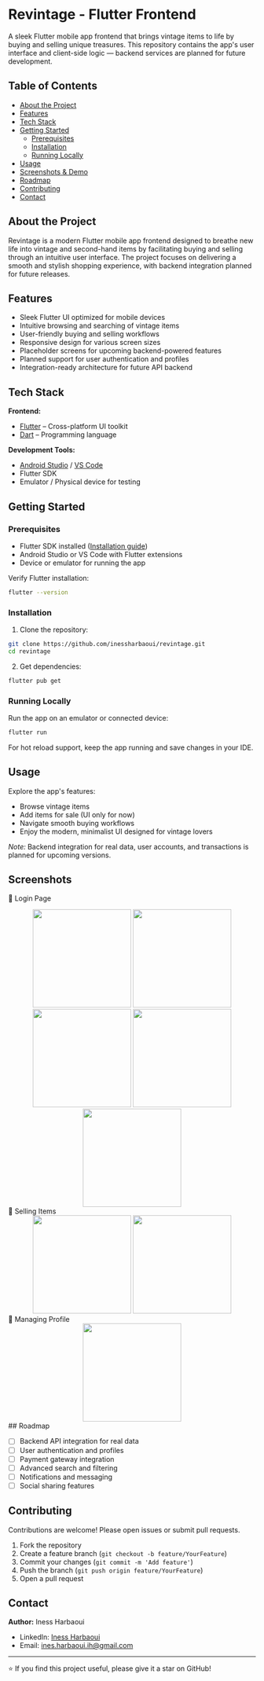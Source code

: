# Revintage - Flutter Frontend

A sleek Flutter mobile app frontend that brings vintage items to life by buying and selling unique treasures. This repository contains the app's user interface and client-side logic — backend services are planned for future development.

## Table of Contents

- [About the Project](#about-the-project)  
- [Features](#features)  
- [Tech Stack](#tech-stack)  
- [Getting Started](#getting-started)  
  - [Prerequisites](#prerequisites)  
  - [Installation](#installation)  
  - [Running Locally](#running-locally)  
- [Usage](#usage)  
- [Screenshots & Demo](#screenshots--demo)  
- [Roadmap](#roadmap)  
- [Contributing](#contributing)  
- [Contact](#contact)  

## About the Project

Revintage is a modern Flutter mobile app frontend designed to breathe new life into vintage and second-hand items by facilitating buying and selling through an intuitive user interface. The project focuses on delivering a smooth and stylish shopping experience, with backend integration planned for future releases.

## Features

- Sleek Flutter UI optimized for mobile devices  
- Intuitive browsing and searching of vintage items  
- User-friendly buying and selling workflows  
- Responsive design for various screen sizes  
- Placeholder screens for upcoming backend-powered features  
- Planned support for user authentication and profiles  
- Integration-ready architecture for future API backend  

## Tech Stack

**Frontend:**  
- [Flutter](https://flutter.dev/) – Cross-platform UI toolkit  
- [Dart](https://dart.dev/) – Programming language  

**Development Tools:**  
- [Android Studio](https://developer.android.com/studio) / [VS Code](https://code.visualstudio.com/)  
- Flutter SDK  
- Emulator / Physical device for testing  

## Getting Started

### Prerequisites

- Flutter SDK installed ([Installation guide](https://flutter.dev/docs/get-started/install))  
- Android Studio or VS Code with Flutter extensions  
- Device or emulator for running the app  

Verify Flutter installation:  
```bash
flutter --version
```

### Installation

1. Clone the repository:

```bash
git clone https://github.com/inessharbaoui/revintage.git
cd revintage
```

2. Get dependencies:

```bash
flutter pub get
```

### Running Locally

Run the app on an emulator or connected device:

```bash
flutter run
```

For hot reload support, keep the app running and save changes in your IDE.

## Usage

Explore the app's features:

* Browse vintage items
* Add items for sale (UI only for now)
* Navigate smooth buying workflows
* Enjoy the modern, minimalist UI designed for vintage lovers

*Note:* Backend integration for real data, user accounts, and transactions is planned for upcoming versions.

## Screenshots
🔐 Login Page
<div align="center"> <img src="https://github.com/user-attachments/assets/ab0f62bf-822b-4b7f-a939-490c6983ef70" width="200" /> <img src="https://github.com/user-attachments/assets/69913646-31a4-4038-90df-11aec2179be9" width="200" /> <img src="https://github.com/user-attachments/assets/c6c97f20-8f7b-4f4a-88bf-7a632a0e62a3" width="200" /> <img src="https://github.com/user-attachments/assets/64b7739c-e983-4885-a781-34540fb5b444" width="200" /> <img src="https://github.com/user-attachments/assets/3c8f98d1-060a-46a2-90b6-08b708cf62a1" width="200" /> </div>
🛒 Selling Items
<div align="center"> <img src="https://github.com/user-attachments/assets/c45ca72f-ae97-4205-b569-551427f30269" width="200" /> <img src="https://github.com/user-attachments/assets/a811b012-4f41-49c1-a6d0-624944725b9e" width="200" /> </div>
👤 Managing Profile
<div align="center"> <img src="https://github.com/user-attachments/assets/dba9e9f0-f86e-4c94-9e69-9e0ea276763d" width="200" /> </div>
## Roadmap

* [ ] Backend API integration for real data
* [ ] User authentication and profiles
* [ ] Payment gateway integration
* [ ] Advanced search and filtering
* [ ] Notifications and messaging
* [ ] Social sharing features

## Contributing

Contributions are welcome! Please open issues or submit pull requests.

1. Fork the repository
2. Create a feature branch (`git checkout -b feature/YourFeature`)
3. Commit your changes (`git commit -m 'Add feature'`)
4. Push the branch (`git push origin feature/YourFeature`)
5. Open a pull request

## Contact

**Author:** Iness Harbaoui

* LinkedIn: [Iness Harbaoui](https://www.linkedin.com/in/iness-harbaoui-969298279)
* Email: [ines.harbaoui.ih@gmail.com](mailto:ines.harbaoui.ih@gmail.com)
---

⭐ If you find this project useful, please give it a star on GitHub!

